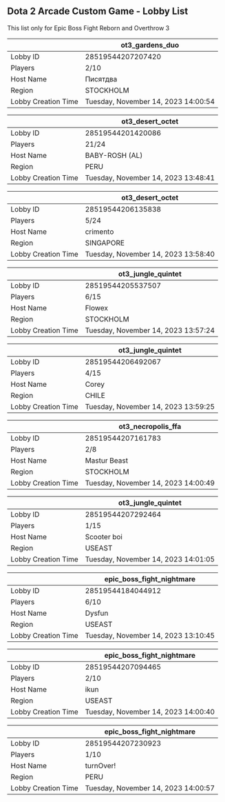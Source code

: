 ## Dota 2 Arcade Custom Game - Lobby List

This list only for Epic Boss Fight Reborn and Overthrow 3

|  | ot3_gardens_duo |
| ------ | ------ |
| Lobby ID | 28519544207207420 |
| Players | 2/10 |
| Host Name | Писятдва |
| Region | STOCKHOLM |
| Lobby Creation Time | Tuesday, November 14, 2023 14:00:54 |


|  | ot3_desert_octet |
| ------ | ------ |
| Lobby ID | 28519544201420086 |
| Players | 21/24 |
| Host Name | BABY-ROSH (AL) |
| Region | PERU |
| Lobby Creation Time | Tuesday, November 14, 2023 13:48:41 |


|  | ot3_desert_octet |
| ------ | ------ |
| Lobby ID | 28519544206135838 |
| Players | 5/24 |
| Host Name | crimento |
| Region | SINGAPORE |
| Lobby Creation Time | Tuesday, November 14, 2023 13:58:40 |


|  | ot3_jungle_quintet |
| ------ | ------ |
| Lobby ID | 28519544205537507 |
| Players | 6/15 |
| Host Name | Flowex |
| Region | STOCKHOLM |
| Lobby Creation Time | Tuesday, November 14, 2023 13:57:24 |


|  | ot3_jungle_quintet |
| ------ | ------ |
| Lobby ID | 28519544206492067 |
| Players | 4/15 |
| Host Name | Corey |
| Region | CHILE |
| Lobby Creation Time | Tuesday, November 14, 2023 13:59:25 |


|  | ot3_necropolis_ffa |
| ------ | ------ |
| Lobby ID | 28519544207161783 |
| Players | 2/8 |
| Host Name | Mastur Beast |
| Region | STOCKHOLM |
| Lobby Creation Time | Tuesday, November 14, 2023 14:00:49 |


|  | ot3_jungle_quintet |
| ------ | ------ |
| Lobby ID | 28519544207292464 |
| Players | 1/15 |
| Host Name | Scooter boi |
| Region | USEAST |
| Lobby Creation Time | Tuesday, November 14, 2023 14:01:05 |


|  | epic_boss_fight_nightmare |
| ------ | ------ |
| Lobby ID | 28519544184044912 |
| Players | 6/10 |
| Host Name | Dysfun |
| Region | USEAST |
| Lobby Creation Time | Tuesday, November 14, 2023 13:10:45 |


|  | epic_boss_fight_nightmare |
| ------ | ------ |
| Lobby ID | 28519544207094465 |
| Players | 2/10 |
| Host Name | ikun |
| Region | USEAST |
| Lobby Creation Time | Tuesday, November 14, 2023 14:00:40 |


|  | epic_boss_fight_nightmare |
| ------ | ------ |
| Lobby ID | 28519544207230923 |
| Players | 1/10 |
| Host Name | turnOver! |
| Region | PERU |
| Lobby Creation Time | Tuesday, November 14, 2023 14:00:57 |


